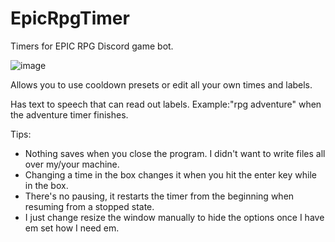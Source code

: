 # EpicRpgTimer
Timers for EPIC RPG Discord game bot.

![image](https://i.imgur.com/2pNQd81.png)

Allows you to use cooldown presets or edit all your own times and labels. 

Has text to speech that can read out labels. Example:"rpg adventure" when the adventure timer finishes.

Tips:
 - Nothing saves when you close the program. I didn't want to write files all over my/your machine.
 - Changing a time in the box changes it when you hit the enter key while in the box. 
 - There's no pausing, it restarts the timer from the beginning when resuming from a stopped state.
 - I just change resize the window manually to hide the options once I have em set how I need em. 
